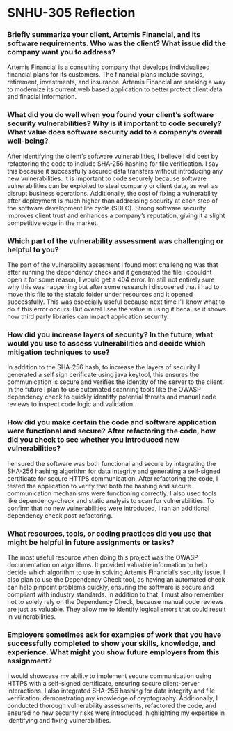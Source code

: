# SNHU-305 Reflection

### Briefly summarize your client, Artemis Financial, and its software requirements. Who was the client? What issue did the company want you to address?

Artemis Financial is a consulting company that develops individualized financial plans for its customers. The financial plans include savings, retirement, investments, and insurance. Artemis Financial are seeking a way to modernize its current web based application to better protect client data and finacial information.

### What did you do well when you found your client’s software security vulnerabilities? Why is it important to code securely? What value does software security add to a company’s overall well-being?

After identifying the client’s software vulnerabilities, I believe I did best by refactoring the code to include SHA-256 hashing for file verification. I say this because it successfully secured data transfers without introducing any new vulnerabilities. It is important to code securely because software vulnerabilities can be exploited to steal company or client data, as well as disrupt business operations. Additionally, the cost of fixing a vulnerability after deployment is much higher than addressing security at each step of the software development life cycle (SDLC). Strong software security improves client trust and enhances a company’s reputation, giving it a slight competitive edge in the market.

### Which part of the vulnerability assessment was challenging or helpful to you? 

The part of the vulnerability assesment I found most challenging was that after running the dependency check and it generated the file i cpouldnt open it for some reason, I would get a 404 error. Im still not entirely sure why this was happening but after some research i discovered that i had to move this file to the stataic folder under resources and it opened successfully. This was especially useful because next time I'll know what to do if this error occurs. But overal I see the value in using it because it shows how third party libraries can impact application security.

### How did you increase layers of security? In the future, what would you use to assess vulnerabilities and decide which mitigation techniques to use?

In addition to the SHA-256 hash, to increase the layers of security I generated a self sign cerificate using java keytool, this ensures the communication is secure and verifies the identity of the server to the client. In the future i plan to use automated scanning tools like the OWASP dependency check to quickly identitfy potential threats and manual code reviews to inspect code logic and validation.

### How did you make certain the code and software application were functional and secure? After refactoring the code, how did you check to see whether you introduced new vulnerabilities?

I ensured the software was both functional and secure by integrating the SHA-256 hashing algorithm for data integrity and generating a self-signed certificate for secure HTTPS communication. After refactoring the code, I tested the application to verify that both the hashing and secure communication mechanisms were functioning correctly. I also used tools like dependency-check and static analysis to scan for vulnerabilities. To confirm that no new vulnerabilities were introduced, I ran an additional dependency check post-refactoring.

### What resources, tools, or coding practices did you use that might be helpful in future assignments or tasks?

The most useful resource when doing this project was the OWASP documentation on algorithms. It provided valuable information to help decide which algorithm to use in solving Artemis Financial’s security issue. I also plan to use the Dependency Check tool, as having an automated check can help pinpoint problems quickly, ensuring the software is secure and compliant with industry standards. In addition to that, I must also remember not to solely rely on the Dependency Check, because manual code reviews are just as valuable. They allow me to identify logical errors that could result in vulnerabilities.

### Employers sometimes ask for examples of work that you have successfully completed to show your skills, knowledge, and experience. What might you show future employers from this assignment?

I would showcase my ability to implement secure communication using HTTPS with a self-signed certificate, ensuring secure client-server interactions. I also integrated SHA-256 hashing for data integrity and file verification, demonstrating my knowledge of cryptography. Additionally, I conducted thorough vulnerability assessments, refactored the code, and ensured no new security risks were introduced, highlighting my expertise in identifying and fixing vulnerabilities.


